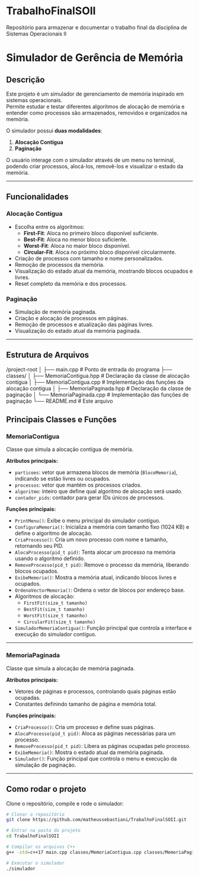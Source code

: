 # TrabalhoFinalSOII

Repositório para armazenar e documentar o trabalho final da disciplina de Sistemas Operacionais II

# Simulador de Gerência de Memória

## Descrição
Este projeto é um simulador de gerenciamento de memória inspirado em sistemas operacionais.  
Permite estudar e testar diferentes algoritmos de alocação de memória e entender como processos são armazenados, removidos e organizados na memória.

O simulador possui **duas modalidades**:
1. **Alocação Contígua**
2. **Paginação**

O usuário interage com o simulador através de um menu no terminal, podendo criar processos, alocá-los, removê-los e visualizar o estado da memória.

---

## Funcionalidades

### Alocação Contígua
- Escolha entre os algoritmos:
  - **First-Fit**: Aloca no primeiro bloco disponível suficiente.
  - **Best-Fit**: Aloca no menor bloco suficiente.
  - **Worst-Fit**: Aloca no maior bloco disponível.
  - **Circular-Fit**: Aloca no próximo bloco disponível circularmente.
- Criação de processos com tamanho e nome personalizados.
- Remoção de processos da memória.
- Visualização do estado atual da memória, mostrando blocos ocupados e livres.
- Reset completo da memória e dos processos.

### Paginação
- Simulação de memória paginada.
- Criação e alocação de processos em páginas.
- Remoção de processos e atualização das páginas livres.
- Visualização do estado atual da memória paginada.

---

## Estrutura de Arquivos

/project-root
│
├── main.cpp # Ponto de entrada do programa
├── classes/
│ ├── MemoriaContigua.hpp # Declaração da classe de alocação contígua
│ ├── MemoriaContigua.cpp # Implementação das funções da alocação contígua
│ ├── MemoriaPaginada.hpp # Declaração da classe de paginação
│ └── MemoriaPaginada.cpp # Implementação das funções de paginação
└── README.md # Este arquivo

## Principais Classes e Funções

### **MemoriaContigua**
Classe que simula a alocação contígua de memória.

**Atributos principais:**
- `particoes`: vetor que armazena blocos de memória (`BlocoMemoria`), indicando se estão livres ou ocupados.
- `processos`: vetor que mantém os processos criados.
- `algoritmo`: inteiro que define qual algoritmo de alocação será usado.
- `contador_pids`: contador para gerar IDs únicos de processos.

**Funções principais:**
- `PrintMenu()`: Exibe o menu principal do simulador contíguo.
- `ConfiguraMemoria()`: Inicializa a memória com tamanho fixo (1024 KB) e define o algoritmo de alocação.
- `CriaProcesso()`: Cria um novo processo com nome e tamanho, retornando seu PID.
- `AlocaProcesso(pid_t pid)`: Tenta alocar um processo na memória usando o algoritmo definido.
- `RemoveProcesso(pid_t pid)`: Remove o processo da memória, liberando blocos ocupados.
- `ExibeMemoria()`: Mostra a memória atual, indicando blocos livres e ocupados.
- `OrdenaVectorMemoria()`: Ordena o vetor de blocos por endereço base.
- Algoritmos de alocação:
  - `FirstFit(size_t tamanho)`
  - `BestFit(size_t tamanho)`
  - `WorstFit(size_t tamanho)`
  - `CircularFit(size_t tamanho)`
- `SimuladorMemoriaContigua()`: Função principal que controla a interface e execução do simulador contíguo.

---

### **MemoriaPaginada**
Classe que simula a alocação de memória paginada.

**Atributos principais:**
- Vetores de páginas e processos, controlando quais páginas estão ocupadas.
- Constantes definindo tamanho de página e memória total.

**Funções principais:**
- `CriaProcesso()`: Cria um processo e define suas páginas.
- `AlocaProcesso(pid_t pid)`: Aloca as páginas necessárias para um processo.
- `RemoveProcesso(pid_t pid)`: Libera as páginas ocupadas pelo processo.
- `ExibeMemoria()`: Mostra o estado atual da memória paginada.
- `Simulador()`: Função principal que controla o menu e execução da simulação de paginação.

---

## Como rodar o projeto

Clone o repositório, compile e rode o simulador:

```bash
# Clonar o repositório
git clone https://github.com/matheussebastiani/TrabalhoFinalSOII.git

# Entrar na pasta do projeto
cd TrabalhoFinalSOII

# Compilar os arquivos C++
g++ -std=c++17 main.cpp classes/MemoriaContigua.cpp classes/MemoriaPaginada.cpp -o simulador ou com o uso do Makefile 

# Executar o simulador
./simulador








